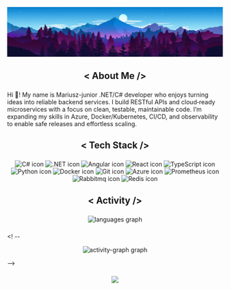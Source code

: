 <div align="center">
  <img src="github-background.png" />
</div>

###

<h2 align="center">< About Me /></h2>

###

<p align="left">Hi 👋! My name is Mariusz-junior .NET/C# developer who enjoys turning ideas into reliable backend services. I build RESTful APIs and cloud‑ready microservices with a focus on clean, testable, maintainable code. I’m expanding my skills in Azure, Docker/Kubernetes, CI/CD, and observability to enable safe releases and effortless scaling.</p>

###

<h2 align="center">< Tech Stack /></h2>

###

<div align="center">
  <img src="https://skillicons.dev/icons?i=cs" alt="C# icon" />
  <img src="https://skillicons.dev/icons?i=dotnet" alt=".NET icon" />
  <img src="https://skillicons.dev/icons?i=angular" alt="Angular icon" />
  <img src="https://skillicons.dev/icons?i=react" alt="React icon" />
  <img src="https://skillicons.dev/icons?i=ts" alt="TypeScript icon" />
  <img src="https://skillicons.dev/icons?i=py" alt="Python icon" />
  <img src="https://skillicons.dev/icons?i=docker" alt="Docker icon" />
  <img src="https://skillicons.dev/icons?i=git" alt="Git icon" />
  <img src="https://skillicons.dev/icons?i=azure" alt="Azure icon" />
  <img src="https://skillicons.dev/icons?i=prometheus" alt="Prometheus icon" />
  <img src="https://skillicons.dev/icons?i=rabbitmq" alt="Rabbitmq icon" />
  <img src="https://skillicons.dev/icons?i=redis" alt="Redis icon" />
</div>

###

<h2 align="center">< Activity /></h2>

###

<div align="center">
  <img src="https://github-readme-stats.vercel.app/api/top-langs?username=martrzeciak&locale=en&hide_title=false&layout=compact&card_width=320&langs_count=6&theme=tokyonight&hide_border=true" height="170" alt="languages graph"  />
</div>

###

<! -- <div align="center">
  <img src="https://github-readme-activity-graph.vercel.app/graph?username=martrzeciak&theme=tokyo-night&area=true&hide_border=true&hide_title=false&radius=5&custom_title=Contribution%20Graph" height="300" alt="activity-graph graph"  />
</div> -->

###

<div align="center">
  <img height="200" src="https://media3.giphy.com/media/v1.Y2lkPTc5MGI3NjExcHpmOW5weHg3djc0ZGltam5mMHoxdXhlcGV0Mml3ano4N3BwM2NlbSZlcD12MV9pbnRlcm5hbF9naWZfYnlfaWQmY3Q9Zw/CHyxN9bNkMc3S/giphy.gif"  />
</div>

###
